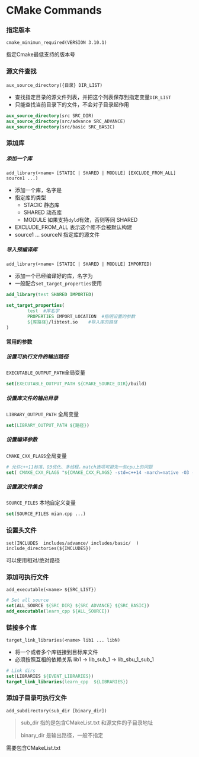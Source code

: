 # CMake Commands


### 指定版本
`cmake_minimun_required(VERSION 3.10.1)`

指定Cmake最低支持的版本号




### 源文件查找
`aux_source_directory({目录} DIR_LIST)`

- 查找指定目录的源文件列表，并把这个列表保存到指定变量`DIR_LIST`
- 只能查找当前目录下的文件，不会对子目录起作用

```cmake
aux_source_directory(src SRC_DIR)
aux_source_directory(src/advance SRC_ADVANCE)
aux_source_directory(src/basic SRC_BASIC)
```




### 添加库
##### 添加一个库

`add_library(<name> [STATIC | SHARED | MODULE] [EXCLUDE_FROM_ALL] source1 ...)`

- 添加一个库，名字是  <name>
- 指定库的类型
  - STACIC 静态库
  - SHARED 动态库
  - MODULE 如果支持`dyld`有效，否则等同 SHARED
- EXCLUDE_FROM_ALL  表示这个库不会被默认构建
- source1 ... sourceN   指定库的源文件



##### 导入预编译库

`add_library(<name> [STATIC | SHARED | MODULE] IMPORTED)`

- 添加一个已经编译好的库，名字为 <name>
- 一般配合`set_target_properties`使用

```cmake
add_library(test SHARED IMPORTED)

set_target_properties(
		test  #库名字
		PROPERTIES IMPORT_LOCATION  #指明设置的参数
		${库路径}/libtest.so    #导入库的路径
)
```



#### 常用的参数

##### 设置可执行文件的输出路径

`EXECUTABLE_OUTPUT_PATH`全局变量

```cmake
set(EXECUTABLE_OUTPUT_PATH ${CMAKE_SOURCE_DIR}/build)
```



##### 设置库文件的输出目录

`LIBRARY_OUTPUT_PATH` 全局变量

```cmake
set(LIBRARY_OUTPUT_PATH ${路径})
```



##### 设置编译参数

`CMAKE_CXX_FLAGS`全局变量

```cmake
# 允许c++11标准、O3优化、多线程。match选项可避免一些cpu上的问题
set( CMAKE_CXX_FLAGS "${CMAKE_CXX_FLAGS} -std=c++14 -march=native -O3 -pthread" )
```



##### 设置源文件集合

`SOURCE_FILES` 本地自定义变量

```cmake
set(SOURCE_FILES mian.cpp ...)
```



### 设置头文件

```cma
set(INCLUDES  includes/advance/ includes/basic/  )
include_directories(${INCLUDES})
```

可以使用相对/绝对路径



### 添加可执行文件

`add_executable(<name> ${SRC_LIST})`

```cmake
# Set all source
set(ALL_SOURCE ${SRC_DIR} ${SRC_ADVANCE} ${SRC_BASIC})
add_executable(learn_cpp ${ALL_SOURCE})
```



### 链接多个库

`target_link_libraries(<name> lib1 ... libN)`

- 将一个或者多个库链接到目标库文件
- 必须按照互相的依赖关系  lib1 -> lib_sub_1 -> lib_sbu_1_sub_1



```cmake
# Link dirs
set(LIBRARIES ${EVENT_LIBRARIES})
target_link_libraries(learn_cpp  ${LIBRARIES})
```



### 添加子目录可执行文件

`add_subdirectory(sub_dir [binary_dir])`

> sub_dir 指的是包含CMakeList.txt 和源文件的子目录地址
>
> binary_dir  是输出路径，一般不指定

需要包含CMakeList.txt